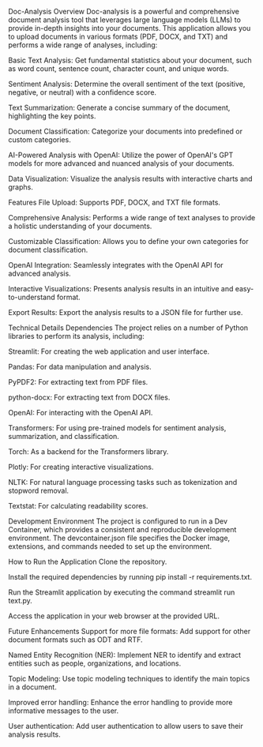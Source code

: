 Doc-Analysis
Overview
Doc-analysis is a powerful and comprehensive document analysis tool that leverages large language models (LLMs) to provide in-depth insights into your documents. This application allows you to upload documents in various formats (PDF, DOCX, and TXT) and performs a wide range of analyses, including:

Basic Text Analysis: Get fundamental statistics about your document, such as word count, sentence count, character count, and unique words.

Sentiment Analysis: Determine the overall sentiment of the text (positive, negative, or neutral) with a confidence score.

Text Summarization: Generate a concise summary of the document, highlighting the key points.

Document Classification: Categorize your documents into predefined or custom categories.

AI-Powered Analysis with OpenAI: Utilize the power of OpenAI's GPT models for more advanced and nuanced analysis of your documents.

Data Visualization: Visualize the analysis results with interactive charts and graphs.

Features
File Upload: Supports PDF, DOCX, and TXT file formats.

Comprehensive Analysis: Performs a wide range of text analyses to provide a holistic understanding of your documents.

Customizable Classification: Allows you to define your own categories for document classification.

OpenAI Integration: Seamlessly integrates with the OpenAI API for advanced analysis.

Interactive Visualizations: Presents analysis results in an intuitive and easy-to-understand format.

Export Results: Export the analysis results to a JSON file for further use.

Technical Details
Dependencies
The project relies on a number of Python libraries to perform its analysis, including:

Streamlit: For creating the web application and user interface.

Pandas: For data manipulation and analysis.

PyPDF2: For extracting text from PDF files.

python-docx: For extracting text from DOCX files.

OpenAI: For interacting with the OpenAI API.

Transformers: For using pre-trained models for sentiment analysis, summarization, and classification.

Torch: As a backend for the Transformers library.

Plotly: For creating interactive visualizations.

NLTK: For natural language processing tasks such as tokenization and stopword removal.

Textstat: For calculating readability scores.

Development Environment
The project is configured to run in a Dev Container, which provides a consistent and reproducible development environment. The devcontainer.json file specifies the Docker image, extensions, and commands needed to set up the environment.

How to Run the Application
Clone the repository.

Install the required dependencies by running pip install -r requirements.txt.

Run the Streamlit application by executing the command streamlit run text.py.

Access the application in your web browser at the provided URL.

Future Enhancements
Support for more file formats: Add support for other document formats such as ODT and RTF.

Named Entity Recognition (NER): Implement NER to identify and extract entities such as people, organizations, and locations.

Topic Modeling: Use topic modeling techniques to identify the main topics in a document.

Improved error handling: Enhance the error handling to provide more informative messages to the user.

User authentication: Add user authentication to allow users to save their analysis results.
